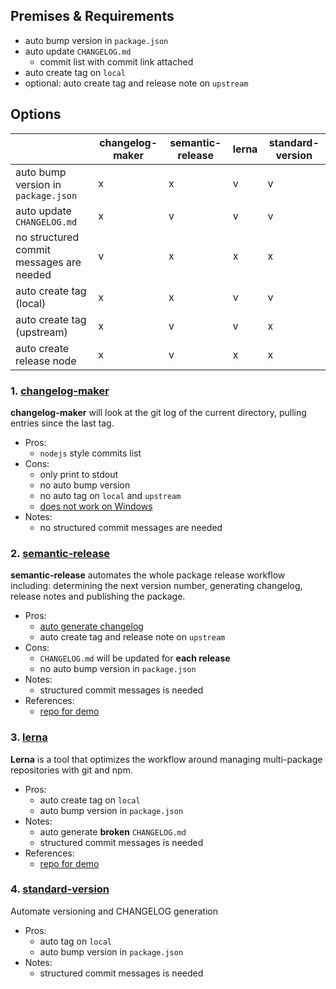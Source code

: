 ## Premises & Requirements
- auto bump version in `package.json`
- auto update `CHANGELOG.md`
  - commit list with commit link attached
- auto create tag on `local`
- optional: auto create tag and release note on `upstream`


## Options

|                                          |  changelog-maker|  semantic-release| lerna| standard-version|
| -----------------------------------------| ----------------|------------------|------|-----------------|
| auto bump version in `package.json`      | x               | x                |v     |v                |
| auto update `CHANGELOG.md`               | x               | v                |v     |v                |
| no structured commit messages are needed | v               | x                |x     |x                |
| auto create tag (local)                  | x               | x                |v     |v                |
| auto create tag (upstream)               | x               | v                |v     |x                |
| auto create release node                 | x               | v                |x     |x                |


### 1. [**changelog-maker**](https://github.com/nodejs/changelog-maker)

**changelog-maker** will look at the git log of the current directory, pulling entries since the last tag.

- Pros: 
  - `nodejs` style commits list 
- Cons:
  - only print to stdout
  - no auto bump version
  - no auto tag on `local` and `upstream`
  - [does not work on Windows ](https://github.com/nodejs/changelog-maker/issues/63)
- Notes:
  - no structured commit messages are needed

### 2. [**semantic-release**](https://github.com/semantic-release/semantic-release)

**semantic-release** automates the whole package release workflow including: determining the next version number, generating changelog, release notes and publishing the package.

- Pros: 
  - [auto generate changelog](https://github.com/semantic-release/changelog)
  - auto create tag and release note on `upstream`
- Cons:
  - `CHANGELOG.md` will be updated for **each release**
  - no auto bump version in `package.json`
- Notes:
  - structured commit messages is needed
- References:
  - [repo for demo](https://github.com/taylrj/semantic-release-playground)

### 3. [**lerna**](https://github.com/lerna/lerna)

**Lerna** is a tool that optimizes the workflow around managing multi-package repositories with git and npm.

- Pros: 
  - auto create tag on `local` 
  - auto bump version in `package.json`
- Notes:
  - auto generate **broken** `CHANGELOG.md` 
  - structured commit messages is needed
- References:
  - [repo for demo](https://github.com/taylrj/lerna-playground)

### 4. [**standard-version**](https://github.com/conventional-changelog/standard-version)

Automate versioning and CHANGELOG generation

- Pros: 
  - auto tag on `local`
  - auto bump version in `package.json`
- Notes:
  - structured commit messages is needed

